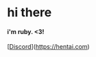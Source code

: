 # hi there
#### i'm ruby. <3! 
[[Discord](https://img.shields.io/discord/418093857394262020?label=discord&style=for-the-badge)](https://hentai.com)
